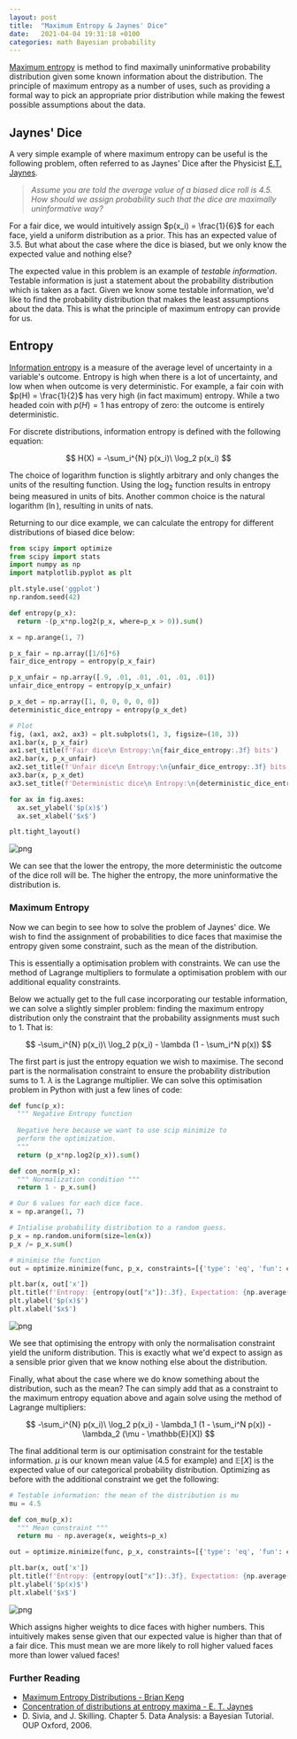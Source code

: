 ```yaml
---
layout: post
title:  "Maximum Entropy & Jaynes' Dice"
date:   2021-04-04 19:31:18 +0100
categories: math Bayesian probability
---
```



[Maximum entropy](https://en.wikipedia.org/wiki/Principle_of_maximum_entropy) is method to find maximally uninformative probability distribution given some known information about the distribution. The principle of maximum entropy as a number of uses, such as providing a formal way to pick an appropriate prior distribution while making the fewest possible assumptions about the data.

## Jaynes' Dice

A very simple example of where maximum entropy can be useful is the following problem, often referred to as Jaynes' Dice after the Physicist [E.T. Jaynes](https://en.wikipedia.org/wiki/Edwin_Thompson_Jaynes).

> *Assume you are told the average value of a biased dice roll is 4.5. How should we assign probability such that the dice are maximally uninformative way?*

For a fair dice, we would intuitively assign $p(x_i) = \frac{1}{6}$ for each face, yield a uniform distribution as a prior. This has an expected value of $3.5$. But what about the case where the dice is biased, but we only know the expected value and nothing else?

The expected value in this problem is an example of *testable information*. Testable information is just a statement about the probability distribution which is taken as a fact. Given we know some testable information, we'd like to find the probability distribution that makes the least assumptions about the data. This is what the principle of maximum entropy can provide for us.

## Entropy

[Information entropy](https://en.wikipedia.org/wiki/Entropy_(information_theory)) is a measure of the average level of uncertainty in a variable's outcome. Entropy is high when there is a lot of uncertainty, and low when when outcome is very deterministic. For example, a fair coin with $p(H) = \frac{1}{2}$ has very high (in fact maximum) entropy. While a two headed coin with $p(H) = 1$ has entropy of zero: the outcome is entirely deterministic.  

For discrete distributions, information entropy is defined with the following equation:

$$
H(X) = -\sum_i^{N} p(x_i)\ \log_2 p(x_i)
$$

The choice of logarithm function is slightly arbitrary and only changes the units of the resulting function. Using the $\log_2$ function results in entropy being measured in units of bits. Another common choice is the natural logarithm ($\ln$), resulting in units of nats. 

Returning to our dice example, we can calculate the entropy for different distributions of biased dice below:


```python
from scipy import optimize
from scipy import stats
import numpy as np
import matplotlib.pyplot as plt

plt.style.use('ggplot')
np.random.seed(42)
```

```python
def entropy(p_x):
  return -(p_x*np.log2(p_x, where=p_x > 0)).sum()

x = np.arange(1, 7)

p_x_fair = np.array([1/6]*6)
fair_dice_entropy = entropy(p_x_fair)

p_x_unfair = np.array([.9, .01, .01, .01, .01, .01])
unfair_dice_entropy = entropy(p_x_unfair)

p_x_det = np.array([1, 0, 0, 0, 0, 0])
deterministic_dice_entropy = entropy(p_x_det)

# Plot
fig, (ax1, ax2, ax3) = plt.subplots(1, 3, figsize=(10, 3))
ax1.bar(x, p_x_fair)
ax1.set_title(f'Fair dice\n Entropy:\n{fair_dice_entropy:.3f} bits')
ax2.bar(x, p_x_unfair)
ax2.set_title(f'Unfair dice\n Entropy:\n{unfair_dice_entropy:.3f} bits')
ax3.bar(x, p_x_det)
ax3.set_title(f'Deterministic dice\n Entropy:\n{deterministic_dice_entropy:.3f} bits')

for ax in fig.axes:
  ax.set_ylabel('$p(x)$')
  ax.set_xlabel('$x$')

plt.tight_layout()
```


    
![png](/assets/media/maximum_entropy_files/maximum_entropy_2_0.png)
    


We can see that the lower the entropy, the more deterministic the outcome of the dice roll will be. The higher the entropy, the more uninformative the distribution is.

### Maximum Entropy
Now we can begin to see how to solve the problem of Jaynes' dice. We wish to find the assignment of probabilities to dice faces that maximise the entropy given some constraint, such as the mean of the distribution.

This is essentially a optimisation problem with constraints. We can use the method of Lagrange multipliers to formulate a optimisation problem with our additional equality constraints. 

Below we actually get to the full case incorporating our testable information, we can solve a slightly simpler problem: finding the maximum entropy distribution only the constraint that the probability assignments must such to $1$. That is:

$$
-\sum_i^{N} p(x_i)\ \log_2 p(x_i) - \lambda (1 - \sum_i^N p(x))
$$

The first part is just the entropy equation we wish to maximise. The second part is the normalisation constraint to ensure the probability distribution sums to $1$. $\lambda$ is the Lagrange multiplier. We can solve this optimisation problem in Python with just a few lines of code:


```python
def func(p_x):
  """ Negative Entropy function 
  
  Negative here because we want to use scip minimize to 
  perform the optimization.
  """
  return (p_x*np.log2(p_x)).sum()

def con_norm(p_x):
  """ Normalization condition """
  return 1 - p_x.sum()

# Our 6 values for each dice face.
x = np.arange(1, 7)

# Intialise probability distribution to a random guess.
p_x = np.random.uniform(size=len(x))
p_x /= p_x.sum()

# minimise the function
out = optimize.minimize(func, p_x, constraints=[{'type': 'eq', 'fun': con_norm}])

plt.bar(x, out['x'])
plt.title(f'Entropy: {entropy(out["x"]):.3f}, Expectation: {np.average(x, weights=out["x"]):.3f}')
plt.ylabel('$p(x)$')
plt.xlabel('$x$')
```

![png](/assets/media/maximum_entropy_files/maximum_entropy_4_2.png)
    


We see that optimising the entropy with only the normalisation constraint yield the uniform distribution. This is exactly what we'd expect to assign as a sensible prior given that we know nothing else about the distribution. 

Finally, what about the case where we do know something about the distribution, such as the mean? The can simply add that as a constraint to the maximum entropy equation above and again solve using the method of Lagrange multipliers:

$$
-\sum_i^{N} p(x_i)\ \log_2 p(x_i) - \lambda_1 (1 - \sum_i^N p(x)) - \lambda_2 (\mu - \mathbb{E}[X]) 
$$

The final additional term is our optimisation constraint for the testable information. $\mu$ is our known mean value ($4.5$ for example) and $\mathbb{E}[X]$ is the expected value of our categorical probability distribution. Optimizing as before with the additional constraint we get the following:



```python
# Testable information: the mean of the distribution is mu
mu = 4.5

def con_mu(p_x):
  """ Mean constraint """
  return mu - np.average(x, weights=p_x)

out = optimize.minimize(func, p_x, constraints=[{'type': 'eq', 'fun': con_norm}, {'type': 'eq', 'fun': con_mu}])

plt.bar(x, out['x'])
plt.title(f'Entropy: {entropy(out["x"]):.3f}, Expectation: {np.average(x, weights=out["x"]):.3f}')
plt.ylabel('$p(x)$')
plt.xlabel('$x$')
```
    
![png](/assets/media/maximum_entropy_files/maximum_entropy_6_2.png)
    


Which assigns higher weights to dice faces with higher numbers. This intuitively makes sense given that our expected value is higher than that of a fair dice. This must mean we are more likely to roll higher valued faces more than lower valued faces!

### Further Reading

 - [Maximum Entropy Distributions - Brian Keng](https://bjlkeng.github.io/posts/maximum-entropy-distributions/)
 - [Concentration of distributions at entropy maxima - E. T. Jaynes](https://bayes.wustl.edu/etj/articles/entropy.concentration.pdf)
 - D. Sivia, and J. Skilling. Chapter 5. Data Analysis: a Bayesian Tutorial. OUP Oxford, 2006.

